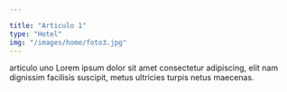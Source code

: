 ```yaml
---

title: "Articulo 1"
type: "Hotel"
img: "/images/home/foto3.jpg"
---
```

articulo uno Lorem ipsum dolor sit amet consectetur adipiscing, elit nam dignissim facilisis suscipit, metus ultricies turpis netus maecenas. 